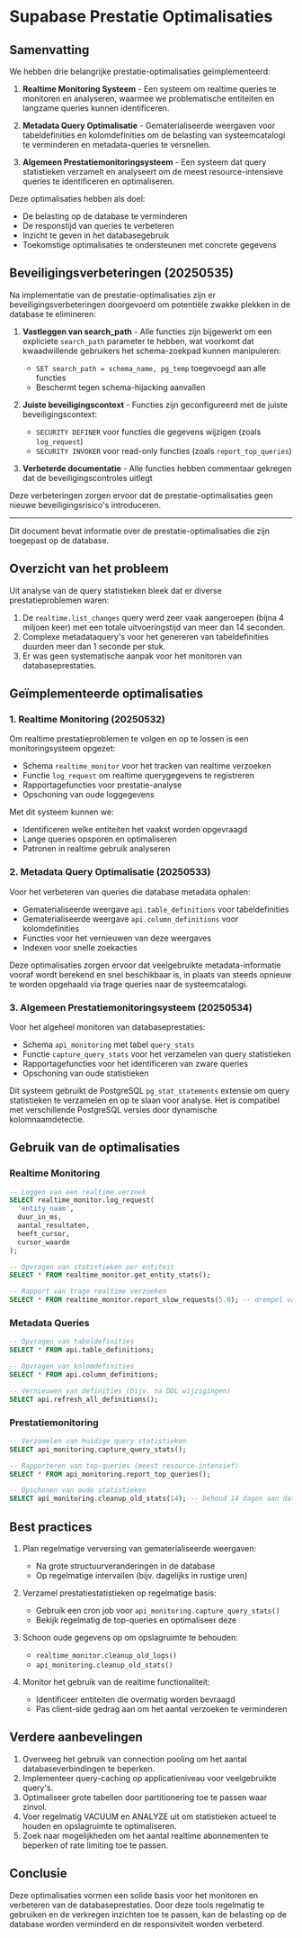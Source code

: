 # Supabase Prestatie Optimalisaties

## Samenvatting

We hebben drie belangrijke prestatie-optimalisaties geïmplementeerd:

1. **Realtime Monitoring Systeem** - Een systeem om realtime queries te monitoren en analyseren, waarmee we problematische entiteiten en langzame queries kunnen identificeren.

2. **Metadata Query Optimalisatie** - Gematerialiseerde weergaven voor tabeldefinities en kolomdefinities om de belasting van systeemcatalogi te verminderen en metadata-queries te versnellen.

3. **Algemeen Prestatiemonitoringsysteem** - Een systeem dat query statistieken verzamelt en analyseert om de meest resource-intensieve queries te identificeren en optimaliseren.

Deze optimalisaties hebben als doel:

- De belasting op de database te verminderen
- De responstijd van queries te verbeteren
- Inzicht te geven in het databasegebruik
- Toekomstige optimalisaties te ondersteunen met concrete gegevens

## Beveiligingsverbeteringen (20250535)

Na implementatie van de prestatie-optimalisaties zijn er beveiligingsverbeteringen doorgevoerd om potentiële zwakke plekken in de database te elimineren:

1. **Vastleggen van search_path** - Alle functies zijn bijgewerkt om een expliciete `search_path` parameter te hebben, wat voorkomt dat kwaadwillende gebruikers het schema-zoekpad kunnen manipuleren:
   - `SET search_path = schema_name, pg_temp` toegevoegd aan alle functies
   - Beschermt tegen schema-hijacking aanvallen

2. **Juiste beveiligingscontext** - Functies zijn geconfigureerd met de juiste beveiligingscontext:
   - `SECURITY DEFINER` voor functies die gegevens wijzigen (zoals `log_request`)
   - `SECURITY INVOKER` voor read-only functies (zoals `report_top_queries`)

3. **Verbeterde documentatie** - Alle functies hebben commentaar gekregen dat de beveiligingscontroles uitlegt

Deze verbeteringen zorgen ervoor dat de prestatie-optimalisaties geen nieuwe beveiligingsrisico's introduceren.

---

Dit document bevat informatie over de prestatie-optimalisaties die zijn toegepast op de database.

## Overzicht van het probleem

Uit analyse van de query statistieken bleek dat er diverse prestatieproblemen waren:

1. De `realtime.list_changes` query werd zeer vaak aangeroepen (bijna 4 miljoen keer) met een totale uitvoeringstijd van meer dan 14 seconden.
2. Complexe metadataquery's voor het genereren van tabeldefinities duurden meer dan 1 seconde per stuk.
3. Er was geen systematische aanpak voor het monitoren van databaseprestaties.

## Geïmplementeerde optimalisaties

### 1. Realtime Monitoring (20250532)

Om realtime prestatieproblemen te volgen en op te lossen is een monitoringsysteem opgezet:

- Schema `realtime_monitor` voor het tracken van realtime verzoeken
- Functie `log_request` om realtime querygegevens te registreren
- Rapportagefuncties voor prestatie-analyse
- Opschoning van oude loggegevens

Met dit systeem kunnen we:

- Identificeren welke entiteiten het vaakst worden opgevraagd
- Lange queries opsporen en optimaliseren
- Patronen in realtime gebruik analyseren

### 2. Metadata Query Optimalisatie (20250533)

Voor het verbeteren van queries die database metadata ophalen:

- Gematerialiseerde weergave `api.table_definitions` voor tabeldefinities
- Gematerialiseerde weergave `api.column_definitions` voor kolomdefinities
- Functies voor het vernieuwen van deze weergaves
- Indexen voor snelle zoekacties

Deze optimalisaties zorgen ervoor dat veelgebruikte metadata-informatie vooraf wordt berekend en snel beschikbaar is, in plaats van steeds opnieuw te worden opgehaald via trage queries naar de systeemcatalogi.

### 3. Algemeen Prestatiemonitoringsysteem (20250534)

Voor het algeheel monitoren van databaseprestaties:

- Schema `api_monitoring` met tabel `query_stats`
- Functie `capture_query_stats` voor het verzamelen van query statistieken
- Rapportagefuncties voor het identificeren van zware queries
- Opschoning van oude statistieken

Dit systeem gebruikt de PostgreSQL `pg_stat_statements` extensie om query statistieken te verzamelen en op te slaan voor analyse. Het is compatibel met verschillende PostgreSQL versies door dynamische kolomnaamdetectie.

## Gebruik van de optimalisaties

### Realtime Monitoring

```sql
-- Loggen van een realtime verzoek
SELECT realtime_monitor.log_request(
  'entity_naam',
  duur_in_ms,
  aantal_resultaten,
  heeft_cursor,
  cursor_waarde
);

-- Opvragen van statistieken per entiteit
SELECT * FROM realtime_monitor.get_entity_stats();

-- Rapport van trage realtime verzoeken
SELECT * FROM realtime_monitor.report_slow_requests(5.0); -- drempel van 5ms
```

### Metadata Queries

```sql
-- Opvragen van tabeldefinities
SELECT * FROM api.table_definitions;

-- Opvragen van kolomdefinities
SELECT * FROM api.column_definitions;

-- Vernieuwen van definities (bijv. na DDL wijzigingen)
SELECT api.refresh_all_definitions();
```

### Prestatiemonitoring

```sql
-- Verzamelen van huidige query statistieken
SELECT api_monitoring.capture_query_stats();

-- Rapporteren van top-queries (meest resource-intensief)
SELECT * FROM api_monitoring.report_top_queries();

-- Opschonen van oude statistieken
SELECT api_monitoring.cleanup_old_stats(14); -- behoud 14 dagen aan data
```

## Best practices

1. Plan regelmatige verversing van gematerialiseerde weergaven:
   - Na grote structuurveranderingen in de database
   - Op regelmatige intervallen (bijv. dagelijks in rustige uren)

2. Verzamel prestatiestatistieken op regelmatige basis:
   - Gebruik een cron job voor `api_monitoring.capture_query_stats()`
   - Bekijk regelmatig de top-queries en optimaliseer deze

3. Schoon oude gegevens op om opslagruimte te behouden:
   - `realtime_monitor.cleanup_old_logs()`
   - `api_monitoring.cleanup_old_stats()`

4. Monitor het gebruik van de realtime functionaliteit:
   - Identificeer entiteiten die overmatig worden bevraagd
   - Pas client-side gedrag aan om het aantal verzoeken te verminderen

## Verdere aanbevelingen

1. Overweeg het gebruik van connection pooling om het aantal databaseverbindingen te beperken.
2. Implementeer query-caching op applicatieniveau voor veelgebruikte query's.
3. Optimaliseer grote tabellen door partitionering toe te passen waar zinvol.
4. Voer regelmatig VACUUM en ANALYZE uit om statistieken actueel te houden en opslagruimte te optimaliseren.
5. Zoek naar mogelijkheden om het aantal realtime abonnementen te beperken of rate limiting toe te passen.

## Conclusie

Deze optimalisaties vormen een solide basis voor het monitoren en verbeteren van de databaseprestaties. Door deze tools regelmatig te gebruiken en de verkregen inzichten toe te passen, kan de belasting op de database worden verminderd en de responsiviteit worden verbeterd. 